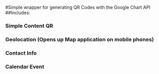 ﻿#Simple wrapper for generating QR Codes with the Google Chart API
##Includes:
### Simple Content QR
### Geolocation (Opens up Map application on mobile phones)
### Contact Info
### Calendar Event
